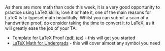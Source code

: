 As there are more math than code this week, it is a very good opportunity to practice using LaTeX skills; love it or hate it, one of the main reasons for LaTeX is to typeset math beautifully. Whilst you can submit a scan of a handwritten proof, do consider taking the time to convert it to LaTeX, as it will greatly ease the job of your TA.

- Template for LaTeX Proof ([pdf](template.pdf), [tex](template.tex)) - this will get you started
- [LaTeX Math for Undergrads](undergradmath.pdf) - this will cover almost any symbol you need